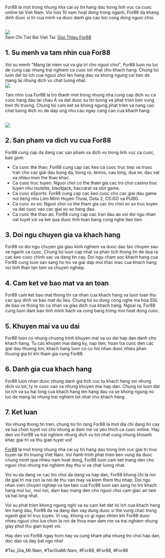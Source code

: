 <p>For88 la mot trong nhung nha cai uy tin hang dau trong linh vuc ca cuoc online tai Viet Nam. Voi hon 10 nam hoat dong trong nganh, For88 da khang dinh duoc vi tri cua minh va duoc danh gia cao boi cong dong nguoi choi.</p><br><img src="https://for88z.co.uk/wp-content/uploads/2025/02/kho-tro-choi-da-dang.jpg"></br>
Xem Chi Tiet Bai Viet Tai: <a href="https://for88z.co.uk/gioi-thieu-for88/">Gioi Thieu For88</a><h2>1. Su menh va tam nhin cua For88</h2><p>Voi su menh "Mang lai niem vui va gia tri cho nguoi choi", For88 luon no luc de cung cap nhung trai nghiem ca cuoc tot nhat cho khach hang. Chung toi luon dat loi ich cua nguoi choi len hang dau va khong ngung cai tien de mang lai nhung dich vu chat luong nhat.<br><img src="https://for88z.co.uk/wp-content/uploads/2025/02/logo.png"></br><p>Tam nhin cua For88 la tro thanh mot trong nhung nha cung cap dich vu ca cuoc hang dau tai chau A va dat duoc su tin tuong va phat trien ben vung tren thi truong. Chung toi cam ket se khong ngung phat trien va nang cao chat luong dich vu de dap ung nhu cau ngay cang cao cua khach hang.</p><br><img src="https://for88z.co.uk/wp-content/uploads/2025/02/logo.png"></br><h2>2. San pham va dich vu cua For88</h2><p>For88 cung cap da dang cac san pham va dich vu trong linh vuc ca cuoc, bao gom:<ul>
<li>Ca cuoc the thao: For88 cung cap cac keo ca cuoc truc tiep va truoc tran cho cac giai dau bong da, bong ro, tennis, cau long, dua xe, dau vat va nhieu mon the thao khac.</li>
<li>Ca cuoc truc tuyen: Nguoi choi co the tham gia cac tro choi casino truc tuyen nhu roulette, blackjack, baccarat va slot game.</li>
<li>Ca cuoc eSports: For88 cung cap cac keo cuoc cho cac giai dau game noi tieng nhu Lien Minh Huyen Thoai, Dota 2, CS:GO va PUBG.</li>
<li>Ca cuoc xo so: Nguoi choi co the tham gia cac tro choi xo so truc tuyen va dat cuoc vao cac giai xo so hang dau.</li>
<li>Ca cuoc the thao ao: For88 cung cap cac tran dau ao voi doi ngu nhan vat tuyet voi va ket qua duoc tinh toan bang cong nghe tien tien.</li>
</ul><h2>3. Doi ngu chuyen gia va khach hang</h2><p>For88 co doi ngu chuyen gia giau kinh nghiem va duoc dao tao chuyen sau ve nganh ca cuoc. Chung toi luon cap nhat va phan tich thong tin de dua ra cac keo cuoc chinh xac va dang tin cay. Doi ngu cham soc khach hang cua For88 cung luon san sang ho tro va giai dap moi thac mac cua khach hang voi tinh than tan tam va chuyen nghiep.</p><h2>4. Cam ket ve bao mat va an toan</h2><p>For88 cam ket bao mat thong tin ca nhan cua khach hang va luon tuan thu cac quy dinh ve bao mat du lieu. Chung toi su dung cong nghe ma hoa SSL de bao ve thong tin ca nhan va giao dich cua khach hang. Ngoai ra, For88 cung luon dam bao tinh minh bach va cong bang trong moi hoat dong cuoc.<h2>5. Khuyen mai va uu dai</h2><p>For88 luon co nhung chuong trinh khuyen mai va uu dai hap dan danh cho khach hang. Tu cac khuyen mai dang ky, nap tien, hoan tra cuoc den cac giai dau thuong lon, khach hang luon co co hoi nhan duoc nhieu phan thuong gia tri khi tham gia cung For88.</p><h2>6. Danh gia cua khach hang</h2><p>For88 luon nhan duoc nhung danh gia tich cuc tu khach hang voi nhung dich vu tot, ty le cuoc cao va nhung khuyen mai hap dan. Chung toi luon dat loi ich va su hai long cua khach hang len hang dau va se khong ngung no luc de mang lai nhung trai nghiem tot nhat cho khach hang.</p><h2>7. Ket luan</h2><p>Voi nhung thong tin tren, chung toi tin rang For88 la mot dia chi dang tin cay va lua chon tuyet voi cho nhung ai dam me va yeu thich ca cuoc online. Hay den voi For88 va trai nghiem nhung dich vu tot nhat cung nhung khoanh khac giai tri va thu gian tuyet voi!</p><p><a href="https://for88z.co.uk/">For88</a> la mot trong nhung nha cai uy tin hang dau trong linh vuc giai tri truc tuyen tai thi truong Viet Nam. Voi hanh trinh phat trien ben vung da duoc chung minh qua nhieu nam hoat dong, For88 luon cam ket mang den cho nguoi choi nhung trai nghiem day thu vi va chat luong nhat.

Voi su da dang ve cac tro choi da dang va hap dan, For88 khong chi la noi de giai tri ma con la noi de thu van may va kiem them thu nhap. Doi ngu nhan vien chuyen nghiep va tan tam cua For88 luon san sang ho tro khach hang moi luc, moi noi, dam bao mang den cho nguoi choi cam giac an tam va hai long nhat.

Voi su phat trien khong ngung nghi va su cam ket dat loi ich cua khach hang len hang dau, For88 da va dang dan xay dung duoc vi the vung chac trong nganh giai tri truc tuyen. Vi vay, khong co gi ngac nhien khi For88 duoc nhieu nguoi choi lua chon la noi de thoa man dam me va trai nghiem nhung giay phut thu gian tuyet voi.

Hay den voi For88 ngay hom nay va cung kham pha nhung tro choi hap dan, doc dao va day bat ngo nhe!</p>
#Tac_Gia_Mr.Nam, #TacGiaMr.Nam, #For88, #For88, #For88
